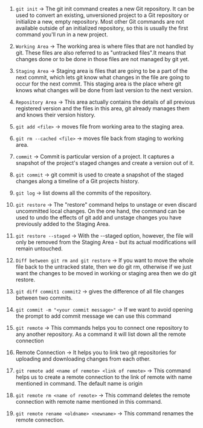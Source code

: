 1. `git init` -> The git init command creates a new Git repository. It can be used to convert an existing, unversioned project to a Git repository or initialize a new, empty repository. Most other Git commands are not available outside of an initialized repository, so this is usually the first command you'll run in a new project.

2. `Working Area` -> The working area is where files that are not handled by git. These files are also referred to as "untracked files".It means that changes done or to be done in those files are not managed by git yet. 

3. `Staging Area` -> Staging area is files that are going to be a part of the next commit, which lets git know what changes in the file are going to occur for the next commit. This staging area is the place where git knows what changes will be done from last version to the next version.

4. `Repository Area` -> This area actually contains the details of all previous registered version and the files in this area, git already manages them and knows their version history.

5. `git add <file>` -> moves file from working area to the staging area.

6. `git rm --cached <file>` -> moves file back from staging to working area.

7. `commit` -> Commit is particular version of a project. It captures a snapshot of the project's staged changes and create a version out of it.

8. `git commit` -> git commit is used to create a snapshot of the staged changes along a timeline of a Git projects history.

9. `git log` -> list downs all the commits of the repository.

10. `git restore` -> The "restore" command helps to unstage or even discard uncommitted local changes. On the one hand, the command can be used to undo the effects of git add and unstage changes you have previously added to the Staging Area.

11. `git restore --staged` -> With the --staged option, however, the file will only be removed from the Staging Area - but its actual modifications will remain untouched.

12. `Diff between git rm and git restore` -> If you want to move the whole file back to the untracked state, then we do git rm, otherwise if we just want the changes to be moved in working or staging area then we do git restore.

13. `git diff commit1 commit2` -> gives the difference of all file changes between two commits.

14. `git commit -m "<your commit message>"` -> If we want to avoid opening the prompt to add commit message we can use this command

15. `git remote` -> This commands helps you to connect one repository to any another repository. As a command it will list down all the remote connection

16. Remote Connection -> It helps you to link two git repositories for uploading and downloading changes from each other.

17. `git remote add <name of remote> <link of remote>` -> This command helps us to create a remote connection to the link of remote with name mentioned in command. The default name is origin

18. `git remote rm <name of remote>` -> This command deletes the remote connection with remote name mentioned in this command.

19. `git remote rename <oldname> <newname>` -> This command renames the remote connection.